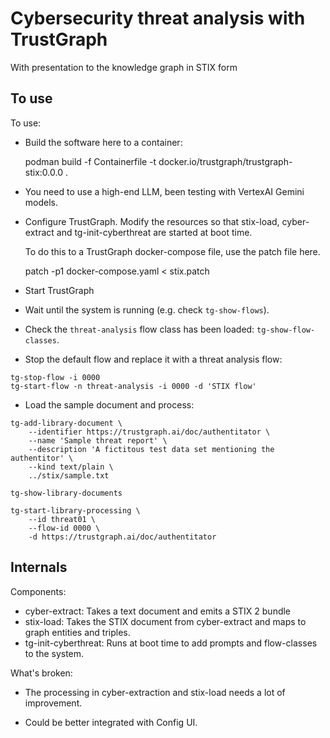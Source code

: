 
# Cybersecurity threat analysis with TrustGraph

With presentation to the knowledge graph in STIX form

## To use

To use:

- Build the software here to a container:

  podman build -f Containerfile -t docker.io/trustgraph/trustgraph-stix:0.0.0 .

- You need to use a high-end LLM, been testing with VertexAI Gemini models.

- Configure TrustGraph.  Modify the resources so that stix-load,
  cyber-extract and tg-init-cyberthreat are started at boot time.
  
  To do this to a TrustGraph docker-compose file, use the patch file here.
  
  patch -p1 docker-compose.yaml < stix.patch  

- Start TrustGraph

- Wait until the system is running (e.g. check `tg-show-flows`).

- Check the `threat-analysis` flow class has been loaded:
  `tg-show-flow-classes`.
  
- Stop the default flow and replace it with a threat analysis flow:

```
tg-stop-flow -i 0000
tg-start-flow -n threat-analysis -i 0000 -d 'STIX flow'
```

- Load the sample document and process:

```
tg-add-library-document \
    --identifier https://trustgraph.ai/doc/authentitator \
    --name 'Sample threat report' \
    --description 'A fictitous test data set mentioning the authentitor' \
    --kind text/plain \
    ../stix/sample.txt
```

```
tg-show-library-documents
```

```
tg-start-library-processing \
    --id threat01 \
    --flow-id 0000 \
    -d https://trustgraph.ai/doc/authentitator 
```

## Internals

Components:

- cyber-extract: Takes a text document and emits a STIX 2 bundle
- stix-load: Takes the STIX document from cyber-extract and maps to
  graph entities and triples.
- tg-init-cyberthreat: Runs at boot time to add prompts and flow-classes
  to the system.

What's broken:

- The processing in cyber-extraction and stix-load needs a lot of
  improvement.

- Could be better integrated with Config UI.



